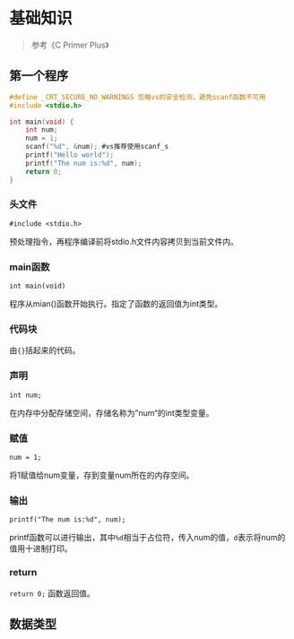 # 基础知识

> 参考《C Primer Plus》

## 第一个程序

```c
#define _CRT_SECURE_NO_WARNINGS 忽略vs的安全检测，避免scanf函数不可用
#include <stdio.h>

int main(void) {
	int num;
	num = 1;
	scanf("%d", &num); #vs推荐使用scanf_s
	printf("Hello world");
	printf("The num is:%d", num);
	return 0;
}
```

### 头文件

`#include <stdio.h>`

预处理指令，再程序编译前将stdio.h文件内容拷贝到当前文件内。

### main函数

`int main(void)`

程序从mian()函数开始执行。指定了函数的返回值为int类型。

### 代码块

由`{}`括起来的代码。

### 声明

`int num;`

在内存中分配存储空间，存储名称为”num“的int类型变量。

### 赋值

`num = 1;`

将1赋值给num变量，存到变量num所在的内存空间。

### 输出

`printf("The num is:%d", num);`

printf函数可以进行输出，其中`%d`相当于占位符，传入num的值，`d`表示将num的值用十进制打印。

### return

`return 0;`  函数返回值。

## 数据类型

